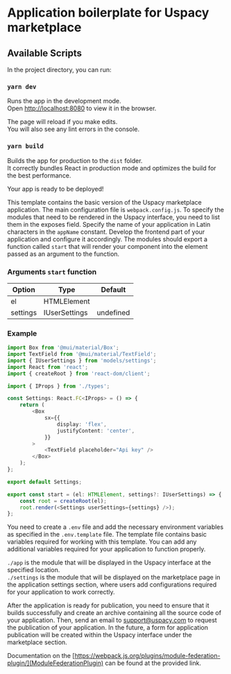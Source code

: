 # Application boilerplate for Uspacy marketplace

## Available Scripts

In the project directory, you can run:

### `yarn dev`

Runs the app in the development mode.<br />
Open [http://localhost:8080](http://localhost:8080) to view it in the browser.

The page will reload if you make edits.<br />
You will also see any lint errors in the console.

### `yarn build`

Builds the app for production to the `dist` folder.<br />
It correctly bundles React in production mode and optimizes the build for the best performance.

Your app is ready to be deployed!

This template contains the basic version of the Uspacy marketplace application. The main configuration file is `webpack.config.js`. To specify the modules that need to be rendered in the Uspacy interface, you need to list them in the exposes field. Specify the name of your application in Latin characters in the `appName` constant. Develop the frontend part of your application and configure it accordingly. The modules should export a function called `start` that will render your component into the element passed as an argument to the function.

### Arguments `start` function

| Option   | Type          | Default   |
| -------- | ------------- | --------- |
| el       | HTMLElement   |
| settings | IUserSettings | undefined |

### Example

```typescript
import Box from '@mui/material/Box';
import TextField from '@mui/material/TextField';
import { IUserSettings } from 'models/settings';
import React from 'react';
import { createRoot } from 'react-dom/client';

import { IProps } from './types';

const Settings: React.FC<IProps> = () => {
	return (
		<Box
			sx={{
				display: 'flex',
				justifyContent: 'center',
			}}
		>
			<TextField placeholder="Api key" />
		</Box>
	);
};

export default Settings;

export const start = (el: HTMLElement, settings?: IUserSettings) => {
	const root = createRoot(el);
	root.render(<Settings userSettings={settings} />);
};
```

You need to create a `.env` file and add the necessary environment variables as specified in the `.env.template` file. The template file contains basic variables required for working with this template. You can add any additional variables required for your application to function properly.

`./app` is the module that will be displayed in the Uspacy interface at the specified location.<br />
`./settings` is the module that will be displayed on the marketplace page in the application settings section, where users add configurations required for your application to work correctly.

After the application is ready for publication, you need to ensure that it builds successfully and create an archive containing all the source code of your application. Then, send an email to [support@uspacy.com](support@uspacy.com) to request the publication of your application. In the future, a form for application publication will be created within the Uspacy interface under the marketplace section.

Documentation on the [https://webpack.js.org/plugins/module-federation-plugin/](ModuleFederationPlugin) can be found at the provided link.
